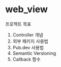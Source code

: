 # web_view

프로젝트 목표

1. Controller 개념
2. 외부 패키지 사용법
3. Pub.dev 사용법
4. Semantic Versioning
5. Callback 함수